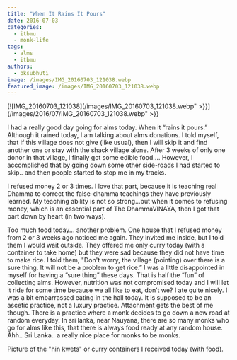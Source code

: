```yaml
---
title: "When It Rains It Pours"
date: 2016-07-03
categories: 
  - itbmu
  - monk-life
tags: 
  - alms
  - itbmu
authors: 
  - bksubhuti
image: /images/IMG_20160703_121038.webp
featured_image: /images/IMG_20160703_121038.webp
---
```


[![IMG_20160703_121038](/images/IMG_20160703_121038.webp" >}}](/images/2016/07/IMG_20160703_121038.webp" >}}

I had a really good day going for alms today. When it “rains it pours.” Although it rained today, I am talking about alms donations. I told myself, that if this village does not give (like usual), then I will skip it and find another one or stay with the shack village alone. After 3 weeks of only one donor in that village, I finally got some edible food.... However, I accomplished that by going down some other side-roads I had started to skip.. and then people started to stop me in my tracks.

I refused money 2 or 3 times. I love that part, because it is teaching real Dhamma to correct the false-dhamma teachings they have previously learned. My teaching ability is not so strong...but when it comes to refusing money, which is an essential part of The DhammaVINAYA, then I got that part down by heart (in two ways).

Too much food today... another problem. One house that I refused money from 2 or 3 weeks ago noticed me again. They invited me inside, but I told them I would wait outside. They offered me only curry today (with a container to take home) but they were sad because they did not have time to make rice. I told them, "Don't worry, the village (pointing) over there is a sure thing. It will not be a problem to get rice.” I was a little disappointed in myself for having a “sure thing” these days. That is half the “fun” of collecting alms. However, nutrition was not compromised today and I will let it ride for some time because we all like to eat, don’t we? I ate quite nicely. I was a bit embarrassed eating in the hall today. It is supposed to be an ascetic practice, not a luxury practice. Attachment gets the best of me though. There is a practice where a monk decides to go down a new road at random everyday. In sri lanka, near Nauyana, there are so many monks who go for alms like this, that there is always food ready at any random house. Ahh.. Sri Lanka.. a really nice place for monks to be monks.

Picture of the "hin kwets" or curry containers I received today (with food).
